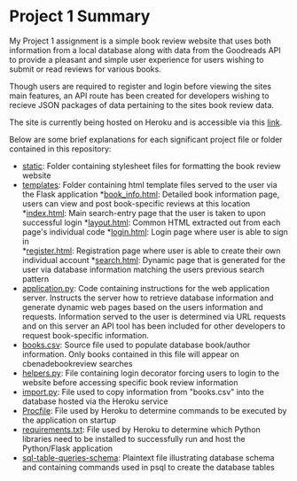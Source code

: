 # Project 1 Summary
My Project 1 assignment is a simple book review website that uses both information from a local database along with data from the Goodreads API to provide a pleasant and simple user experience for users wishing to submit or read reviews for various books.

Though users are required to register and login before viewing the sites main features, an API route has been created for developers wishing to recieve JSON packages of data pertaining to the sites book review data. 

The site is currently being hosted on Heroku and is accessible via this [link](https://dashboard.heroku.com/apps/cbenadebookreview).

Below are some brief explanations for each significant project file or folder contained in this repository: 
* [static](https://github.com/cbenade/CS50W-project1/tree/master/static): Folder containing stylesheet files for formatting the book review website
* [templates](https://github.com/cbenade/CS50W-project1/tree/master/templates): Folder containing html template files served to the user via the Flask application
    *[book_info.html](https://github.com/cbenade/CS50W-project1/blob/master/templates/book_info.html): Detailed book information page, users can view and post book-specific reviews at this location
    *[index.html](https://github.com/cbenade/CS50W-project1/blob/master/templates/index.html): Main search-entry page that the user is taken to upon successful login
    *[layout.html](https://github.com/cbenade/CS50W-project1/blob/master/templates/layout.html): Common HTML extracted out from each page's individual code
    *[login.html](https://github.com/cbenade/CS50W-project1/blob/master/templates/login.html): Login page where user is able to sign in   
    *[register.html](https://github.com/cbenade/CS50W-project1/blob/master/templates/register.html): Registration page where user is able to create their own individual account
    *[search.html](https://github.com/cbenade/CS50W-project1/blob/master/templates/search.html): Dynamic page that is generated for the user via database information matching the users previous search pattern 
* [application.py](https://github.com/cbenade/CS50W-project1/blob/master/application.py): Code containing instructions for the web application server. Instructs the server how to retrieve database information and generate dynamic web pages based on the users information and requests. Information served to the user is determined via URL requests and on this server an API tool has been included for other developers to request book-specific information.
* [books.csv](https://github.com/cbenade/CS50W-project1/blob/master/books.csv): Source file used to populate database book/author information. Only books contained in this file will appear on cbenadebookreview searches
* [helpers.py](https://github.com/cbenade/CS50W-project1/blob/master/helpers.py): File containing login decorator forcing users to login to the website before accessing specific book review information
* [import.py](https://github.com/cbenade/CS50W-project1/blob/master/import.py): File used to copy information from "books.csv" into the database hosted via the Heroku service
* [Procfile](https://github.com/cbenade/CS50W-project1/blob/master/Procfile): File used by Heroku to determine commands to be executed by the application on startup
* [requirements.txt](https://github.com/cbenade/CS50W-project1/blob/master/requirements.txt): File used by Heroku to determine which Python libraries need to be installed to successfully run and host the Python/Flask application
* [sql-table-queries-schema](https://github.com/cbenade/CS50W-project1/blob/master/sql-table-queries-schema): Plaintext file illustrating database schema and containing commands used in psql to create the database tables 

